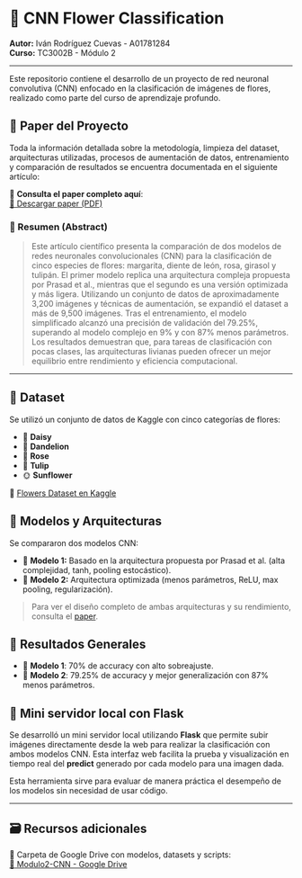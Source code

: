 # 🌸 CNN Flower Classification

**Autor:** Iván Rodríguez Cuevas - A01781284  
**Curso:** TC3002B - Módulo 2

---

Este repositorio contiene el desarrollo de un proyecto de red neuronal convolutiva (CNN) enfocado en la clasificación de imágenes de flores, realizado como parte del curso de aprendizaje profundo.

## 📄 Paper del Proyecto

Toda la información detallada sobre la metodología, limpieza del dataset, arquitecturas utilizadas, procesos de aumentación de datos, entrenamiento y comparación de resultados se encuentra documentada en el siguiente artículo:

📘 **Consulta el paper completo aquí**:  
[🔗 Descargar paper (PDF)](./flower_classification_paper.pdf)

### 🔬 Resumen (Abstract)

> Este artículo científico presenta la comparación de dos modelos de redes neuronales convolucionales (CNN) para la clasificación de cinco especies de flores: margarita, diente de león, rosa, girasol y tulipán. El primer modelo replica una arquitectura compleja propuesta por Prasad et al., mientras que el segundo es una versión optimizada y más ligera. Utilizando un conjunto de datos de aproximadamente 3,200 imágenes y técnicas de aumentación, se expandió el dataset a más de 9,500 imágenes. Tras el entrenamiento, el modelo simplificado alcanzó una precisión de validación del 79.25%, superando al modelo complejo en 9% y con 87% menos parámetros. Los resultados demuestran que, para tareas de clasificación con pocas clases, las arquitecturas livianas pueden ofrecer un mejor equilibrio entre rendimiento y eficiencia computacional.

---

## 📁 Dataset

Se utilizó un conjunto de datos de Kaggle con cinco categorías de flores:

- 🌼 **Daisy**  
- 🌻 **Dandelion**  
- 🌹 **Rose**  
- 🌷 **Tulip**  
- 🌞 **Sunflower**

🔗 [Flowers Dataset en Kaggle](https://www.kaggle.com/datasets/imsparsh/flowers-dataset)

## 🧠 Modelos y Arquitecturas

Se compararon dos modelos CNN:

- 📘 **Modelo 1:** Basado en la arquitectura propuesta por Prasad et al. (alta complejidad, tanh, pooling estocástico).  
- 🧩 **Modelo 2:** Arquitectura optimizada (menos parámetros, ReLU, max pooling, regularización).

> Para ver el diseño completo de ambas arquitecturas y su rendimiento, consulta el [paper](./flower_classification_paper.pdf).

## 🚀 Resultados Generales

- 🧪 **Modelo 1**: 70% de accuracy con alto sobreajuste.  
- 🧪 **Modelo 2**: 79.25% de accuracy y mejor generalización con 87% menos parámetros.

## 🔧 Mini servidor local con Flask

Se desarrolló un mini servidor local utilizando **Flask** que permite subir imágenes directamente desde la web para realizar la clasificación con ambos modelos CNN. Esta interfaz web facilita la prueba y visualización en tiempo real del **predict** generado por cada modelo para una imagen dada.

Esta herramienta sirve para evaluar de manera práctica el desempeño de los modelos sin necesidad de usar código.

---

## 🗃️ Recursos adicionales

📁 Carpeta de Google Drive con modelos, datasets y scripts:  
[🔗 Modulo2-CNN - Google Drive](https://drive.google.com/drive/folders/1nuC3y95_OiF5_yCtBkUkDkcrK6HXi0-I?usp=drive_link)

